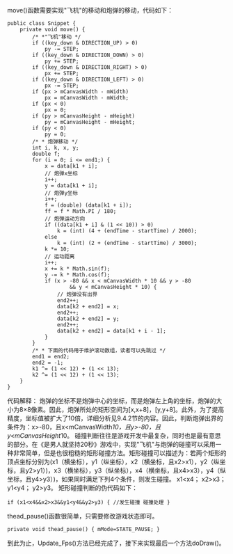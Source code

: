 move()函数需要实现"飞机"的移动和炮弹的移动，代码如下：
```  
public class Snippet {
	private void move() {
		/* *"飞机"移动 */
		if ((key_down & DIRECTION_UP) > 0)
			py -= STEP;
		if ((key_down & DIRECTION_DOWN) > 0)
			py += STEP;
		if ((key_down & DIRECTION_RIGHT) > 0)
			px += STEP;
		if ((key_down & DIRECTION_LEFT) > 0)
			px -= STEP;
		if (px > mCanvasWidth - mWidth)
			px = mCanvasWidth - mWidth;
		if (px < 0)
			px = 0;
		if (py > mCanvasHeight - mHeight)
			py = mCanvasHeight - mHeight;
		if (py < 0)
			py = 0;
		/* * 炮弹移动 */
		int i, k, x, y;
		double f;
		for (i = 0; i <= end1;) {
			x = data[k1 + i];
			// 炮弹x坐标
			i++;
			y = data[k1 + i];
			// 炮弹y坐标
			i++;
			f = (double) (data[k1 + i]);
			ff = f * Math.PI / 180;
			// 炮弹运动方向
			if ((data[k1 + i] & (1 << 10)) > 0)
				k = (int) (4 + (endTime - startTime) / 2000);
			else
				k = (int) (2 + (endTime - startTime) / 3000);
			k *= 10;
			// 运动距离
			i++;
			x += k * Math.sin(f);
			y -= k * Math.cos(f);
			if (x > -80 && x < mCanvasWidth * 10 && y > -80
					&& y < mCanvasHeight * 10) {
				// 炮弹没有出界
				end2++;
				data[k2 + end2] = x;
				end2++;
				data[k2 + end2] = y;
				end2++;
				data[k2 + end2] = data[k1 + i - 1];
			}
		}
		/* * 下面的代码用于维护滚动数组，读者可以先跳过 */
		end1 = end2;
		end2 = -1;
		k1 ^= (1 << 12) + (1 << 13);
		k2 ^= (1 << 12) + (1 << 13);
	}
}
```
代码解释：
炮弹的坐标不是炮弹中心的坐标，而是炮弹左上角的坐标，炮弹的大小为8×8像素。因此，炮弹所处的矩形空间为[x,x+8]，[y,y+8]。此外，为了提高精度，坐标值被扩大了10倍，详细分析见9.4.2节的内容。因此，判断炮弹出界的条件为：x>-80，且x<mCanvasWidth*10，且y>-80，且y<mCanvasHeight*10。
碰撞判断往往是游戏开发中最复杂，同时也是最有意思的部分。在《是男人就坚持20秒》游戏中，实现"飞机"与炮弹的碰撞可以采用一种非常简单，但是也很粗糙的矩形碰撞方法。矩形碰撞可以描述为：若两个矩形的顶点坐标分别为(x1（横坐标），y1（纵坐标），x2（横坐标，且x2>x1），y2（纵坐标，且y2>y1）)，x3（横坐标），y3（纵坐标），x4（横坐标，且x4>x3），y4（纵坐标，且y4>y3）)，如果同时满足下列4个条件，则发生碰撞。
x1<x4；
x2>x3；
y1<y4；
y2>y3。
矩形碰撞判断的伪代码如下：
```  
if (x1<x4&&x2>x3&&y1<y4&&y2>y3) { //发生碰撞 碰撞处理 }
```
thead_pause()函数很简单，只需要修改游戏状态即可。
```  
private void thead_pause() { mMode=STATE_PAUSE; }
```
到此为止，Update_Fps()方法已经完成了，接下来实现最后一个方法doDraw()。
